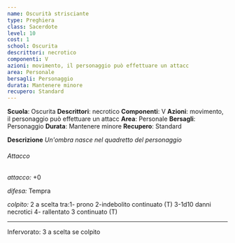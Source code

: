 ```yaml
---
name: Oscurità strisciante
type: Preghiera
class: Sacerdote
level: 10
cost: 1
school: Oscurita
descrittori: necrotico
componenti: V
azioni: movimento, il personaggio può effettuare un attacc
area: Personale
bersagli: Personaggio
durata: Mantenere minore
recupero: Standard
---
```

**Scuola**: Oscurita
**Descrittori**: necrotico
**Componenti**: V
**Azioni**: movimento, il personaggio può effettuare un attacc
**Area**: Personale
**Bersagli**: Personaggio
**Durata**: Mantenere minore
**Recupero**: Standard

**Descrizione**
*Un'ombra nasce nel quadretto del personaggio*

###### Attacco

*attacco:* +0

*difesa:* Tempra

*colpito:* 2 a scelta tra:1- prono 2-indebolito continuato (T) 3-1d10 danni necrotici 4- rallentato 3 continuato (T)

---

Infervorato: 3 a scelta se colpito